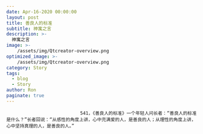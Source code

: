 ```yaml
---
date: Apr-16-2020 00:00:00
layout: post
title: 善良人的标准
subtitle: 神寓之言
description: >-
  神寓之言
image: >-
    /assets/img/Qtcreator-overview.png
optimized_image: >-
    /assets/img/Qtcreator-overview.png
category: Story
tags:
  - blog
  - Story
author: Ron
paginate: true
---
```


							　　541，《善良人的标准》一个年轻人问长者：“善良人的标准是什么？”长者回说：“从感性的角度上讲，心中充满爱的人，是善良的人；从理性的角度上讲，心中坚持真理的人，是善良的人。”
							
							
						